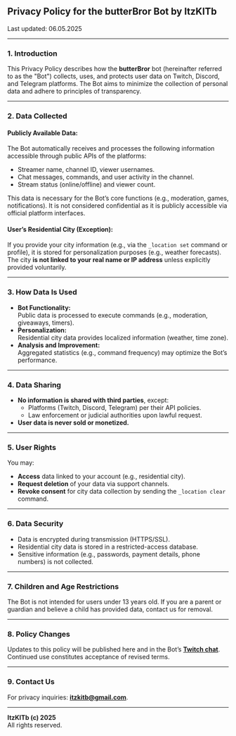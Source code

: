 ## **Privacy Policy for the butterBror Bot by ItzKITb**  
Last updated: 06.05.2025  

---

### 1. **Introduction**  
This Privacy Policy describes how the **butterBror** bot (hereinafter referred to as the "Bot") collects, uses, and protects user data on Twitch, Discord, and Telegram platforms. The Bot aims to minimize the collection of personal data and adhere to principles of transparency.  

---

### 2. **Data Collected**  
#### **Publicly Available Data:**  
The Bot automatically receives and processes the following information accessible through public APIs of the platforms:  
- Streamer name, channel ID, viewer usernames.  
- Chat messages, commands, and user activity in the channel.  
- Stream status (online/offline) and viewer count.  

This data is necessary for the Bot’s core functions (e.g., moderation, games, notifications). It is not considered confidential as it is publicly accessible via official platform interfaces.  

#### **User’s Residential City (Exception):**  
If you provide your city information (e.g., via the `_location set` command or profile), it is stored for personalization purposes (e.g., weather forecasts). The city **is not linked to your real name or IP address** unless explicitly provided voluntarily.  

---

### 3. **How Data Is Used**  
- **Bot Functionality:**  
  Public data is processed to execute commands (e.g., moderation, giveaways, timers).  
- **Personalization:**  
  Residential city data provides localized information (weather, time zone).  
- **Analysis and Improvement:**  
  Aggregated statistics (e.g., command frequency) may optimize the Bot’s performance.  

---

### 4. **Data Sharing**  
- **No information is shared with third parties**, except:  
  - Platforms (Twitch, Discord, Telegram) per their API policies.  
  - Law enforcement or judicial authorities upon lawful request.  
- **User data is never sold or monetized.**  

---

### 5. **User Rights**  
You may:  
- **Access** data linked to your account (e.g., residential city).  
- **Request deletion** of your data via support channels.  
- **Revoke consent** for city data collection by sending the `_location clear` command.  

---

### 6. **Data Security**  
- Data is encrypted during transmission (HTTPS/SSL).  
- Residential city data is stored in a restricted-access database.  
- Sensitive information (e.g., passwords, payment details, phone numbers) is not collected.  

---

### 7. **Children and Age Restrictions**  
The Bot is not intended for users under 13 years old. If you are a parent or guardian and believe a child has provided data, contact us for removal.  

---

### 8. **Policy Changes**  
Updates to this policy will be published here and in the Bot’s **[Twitch chat](https://twitch.tv/buttebror)**. Continued use constitutes acceptance of revised terms.  

---

### 9. **Contact Us**  
For privacy inquiries: **itzkitb@gmail.com**.  

---  
**ItzKITb (c) 2025**  
All rights reserved.
